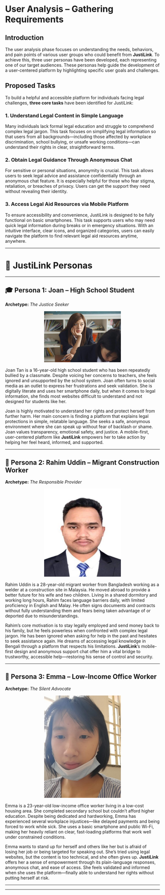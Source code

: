 # User Analysis – Gathering Requirements

## Introduction
The user analysis phase focuses on understanding the needs, behaviors, and pain points of various user groups who could benefit from **JustiLink**. To achieve this, three user personas have been developed, each representing one of our target audiences. These personas help guide the development of a user-centered platform by highlighting specific user goals and challenges.

## Proposed Tasks
To build a helpful and accessible platform for individuals facing legal challenges, **three core tasks** have been identified for JustiLink:

### 1. Understand Legal Content in Simple Language
Many individuals lack formal legal education and struggle to comprehend complex legal jargon. This task focuses on simplifying legal information so that users from all backgrounds—including those affected by workplace discrimination, school bullying, or unsafe working conditions—can understand their rights in clear, straightforward terms.

### 2. Obtain Legal Guidance Through Anonymous Chat
For sensitive or personal situations, anonymity is crucial. This task allows users to seek legal advice and assistance confidentially through an anonymous chat feature. It is especially helpful for those who fear stigma, retaliation, or breaches of privacy. Users can get the support they need without revealing their identity.

### 3. Access Legal Aid Resources via Mobile Platform
To ensure accessibility and convenience, JustiLink is designed to be fully functional on basic smartphones. This task supports users who may need quick legal information during breaks or in emergency situations. With an intuitive interface, clear icons, and organized categories, users can easily navigate the platform to find relevant legal aid resources anytime, anywhere.

---

# 👥 JustiLink Personas

---

## 🎓 Persona 1: Joan – High School Student  
**Archetype:** *The Justice Seeker*

<p align="center">
  <img src="Photos/persona1.jpg" alt="Joan - High School Student" width="250"/>
</p>

Joan Tan is a 16-year-old high school student who has been repeatedly bullied by a classmate. Despite voicing her concerns to teachers, she feels ignored and unsupported by the school system. Joan often turns to social media as an outlet to express her frustrations and seek validation. She is digitally literate and uses her smartphone daily, but when it comes to legal information, she finds most websites difficult to understand and not designed for students like her.

Joan is highly motivated to understand her rights and protect herself from further harm. Her main concern is finding a platform that explains legal protections in simple, relatable language. She seeks a safe, anonymous environment where she can speak up without fear of backlash or shame. Joan values transparency, emotional safety, and justice. A mobile-first, user-centered platform like **JustiLink** empowers her to take action by helping her feel heard, informed, and supported.

---

## 👷 Persona 2: Rahim Uddin – Migrant Construction Worker  
**Archetype:** *The Responsible Provider*

<p align="center">
  <img src="Photos/persona2.jpg" alt="Rahim Uddin - Migrant Worker" width="250"/>
</p>

Rahim Uddin is a 28-year-old migrant worker from Bangladesh working as a welder at a construction site in Malaysia. He moved abroad to provide a better future for his wife and two children. Living in a shared dormitory and working long hours, Rahim faces language barriers daily, with limited proficiency in English and Malay. He often signs documents and contracts without fully understanding them and fears being taken advantage of or deported due to misunderstandings.

Rahim’s core motivation is to stay legally employed and send money back to his family, but he feels powerless when confronted with complex legal jargon. He has been ignored when asking for help in the past and hesitates to seek assistance again. He dreams of accessing legal knowledge in Bengali through a platform that respects his limitations. **JustiLink**’s mobile-first design and anonymous support chat offer him a vital bridge to trustworthy, accessible help—restoring his sense of control and security.

---

## 💼 Persona 3: Emma – Low-Income Office Worker  
**Archetype:** *The Silent Advocate*

<p align="center">
  <img src="Photos/persona3.jpg" alt="Emma - Low-Income Worker" width="250"/>
</p>

Emma is a 23-year-old low-income office worker living in a low-cost housing area. She completed secondary school but couldn’t afford higher education. Despite being dedicated and hardworking, Emma has experienced several workplace injustices—like delayed payments and being forced to work while sick. She uses a basic smartphone and public Wi-Fi, making her heavily reliant on clear, fast-loading platforms that work well under constrained conditions.

Emma wants to stand up for herself and others like her but is afraid of losing her job or being targeted for speaking out. She’s tried using legal websites, but the content is too technical, and she often gives up. **JustiLink** offers her a sense of empowerment through its plain-language responses, anonymous chat, and ease of access. She feels validated and informed when she uses the platform—finally able to understand her rights without putting herself at risk.

---

---










